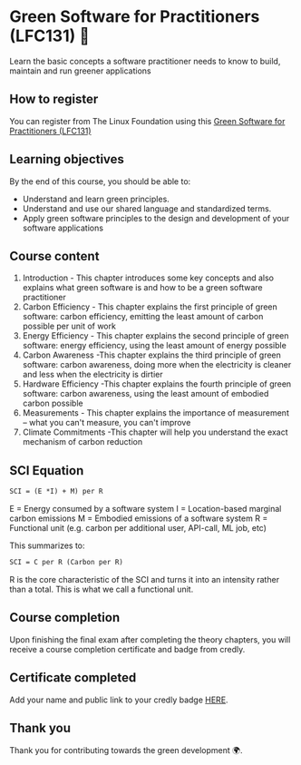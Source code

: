 # Green Software for Practitioners (LFC131) 📄

Learn the basic concepts a software practitioner needs to know to build, maintain and run greener applications

## How to register

You can register from The Linux Foundation using this [Green Software for Practitioners (LFC131)](https://training.linuxfoundation.org/training/green-software-for-practitioners-lfc131/)

## Learning objectives

By the end of this course, you should be able to:

- Understand and learn green principles.
- Understand and use our shared language and standardized terms.
- Apply green software principles to the design and development of your software applications

## Course content

1. Introduction - This chapter introduces some key concepts and also explains what
green software is and how to be a green software practitioner
2. Carbon Efficiency - This chapter explains the first principle of green software:
carbon efficiency, emitting the least amount of carbon possible per unit of work
3. Energy Efficiency - This chapter explains the second principle of green software:
energy efficiency, using the least amount of energy possible
4. Carbon Awareness -This chapter explains the third principle of green software:
carbon awareness, doing more when the electricity is cleaner and less when the
electricity is dirtier
5. Hardware Efficiency -This chapter explains the fourth principle of green software:
carbon awareness, using the least amount of embodied carbon possible
6. Measurements - This chapter explains the importance of measurement – what you
can't measure, you can't improve
7. Climate Commitments -This chapter will help you understand the exact
mechanism of carbon reduction

## SCI Equation

```txt
SCI = (E *I) + M) per R
```

E = Energy consumed by a software system
I = Location-based marginal carbon emissions
M = Embodied emissions of a software system
R = Functional unit (e.g. carbon per additional user, API-call, ML job, etc)

This summarizes to:

```txt
SCI = C per R (Carbon per R)
```

R is the core characteristic of the SCI and turns it into an intensity rather than a total. This is what we call a functional unit.

## Course completion

Upon finishing the final exam after completing the theory chapters, you will receive a course completion certificate and badge from credly.

## Certificate completed

Add your name and public link to your credly badge [HERE](Certificates.md).

## Thank you

Thank you for contributing towards the green development 🌍.
